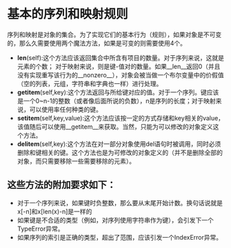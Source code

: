 # 基本的序列和映射规则

序列和映射是对象的集合。为了实现它们的基本行为（规则），如果对象是不可变的，那么久需要使用两个魔法方法，如果是可变的则需要使用4个。

* __len__(self):这个方法应该返回集合中所含有项目的数量。对于序列来说，这就是元素的个数；
对于映射来说，则是键-值对的数量。如果__len__返回0（并且没有实现重写该行为的__nonzero__），对象会被当做一个布尔变量中的价假值（空的列表，元组，字符串和字典也一样）进行处理。
* __getitem__(self,key):这个方法返回与所给键对应的值。对于一个序列。键应该是一个0~n-1的整数（或者像后面所说的负数），n是序列的长度；对于映射来说，可以使用率任何种类的键。
* __setitem__(self,key,value):这个方法应该按一定的方式存储和key相关的value，该值随后可以使用__getitem__来获取。当然，只能为可以修改的对象定义这个方法。
* __delitem__(self,key):这个方法在对一部分对象使用del语句时被调用，同时必须删除和键相关的键。这个方法也是为可修改的对象定义的（并不是删除全部的对象，而只需要移除一些需要移除的元素）。

## 这些方法的附加要求如下：

* 对于一个序列来说，如果键时负整数，那么要从末尾开始计数。换句话说就是x[-n]和x[len(x)-n]是一样的
* 如果键是不合适的类型（例如，对序列使用字符串作为键），会引发下一个TypeError异常。
* 如果序列的索引是正确的类型，超出了范围，应该引发一个IndexError异常。
